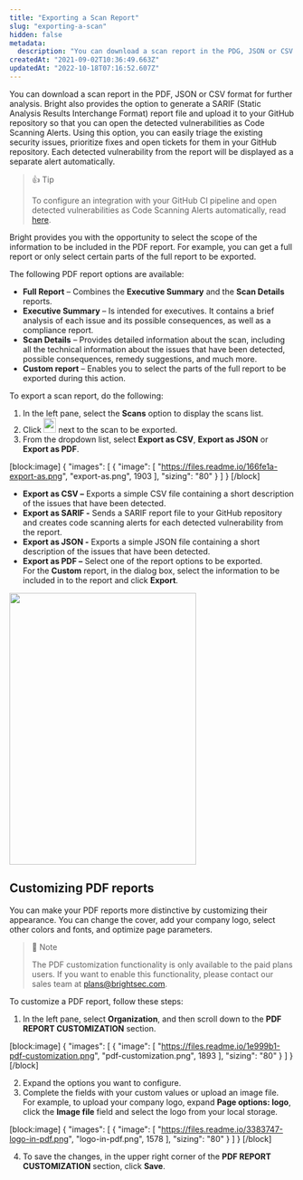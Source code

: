 ```yaml
---
title: "Exporting a Scan Report"
slug: "exporting-a-scan"
hidden: false
metadata: 
  description: "You can download a scan report in the PDG, JSON or CSV format for further analysis. NeuraLegion also provides the option to generate a SARIF (Static Analysis Results Interchange Format) report file and send it to GitHub Code Scanning Alerts"
createdAt: "2021-09-02T10:36:49.663Z"
updatedAt: "2022-10-18T07:16:52.607Z"
---
```

You can download a scan report in the PDF, JSON or CSV format for further analysis. Bright also provides the option to generate a SARIF (Static Analysis Results Interchange Format) report file and upload it to your GitHub repository so that you can open the detected vulnerabilities as Code Scanning Alerts. Using this option, you can easily triage the existing security issues, prioritize fixes and open tickets for them in your GitHub repository. Each detected vulnerability from the report will be displayed as a separate alert automatically. 

> 👍 Tip
> 
> To configure an integration with your GitHub CI pipeline and open detected vulnerabilities as Code Scanning Alerts automatically, read [here](/docs/github-actions).

Bright provides you with the opportunity to select the scope of the information to be included in the PDF report. For example, you can get a full report or only select certain parts of the full report to be exported.

The following PDF report options are available:

- **Full Report** – Combines the **Executive Summary** and the **Scan Details** reports.
- **Executive Summary** – Is intended for executives. It contains a brief analysis of each issue and its possible consequences, as well as a compliance report.
- **Scan Details** – Provides detailed information about the scan, including all the technical information about the issues that have been detected, possible consequences, remedy suggestions, and much more.
- **Custom report** – Enables you to select the parts of the full report to be exported during this action.

To export a scan report, do the following:

1. In the left pane, select the **Scans** option to display the scans list. 
2. Click <img src="https://files.readme.io/a74f9a9-dots-button.png" width="22" height="26"> next to the scan to be exported.
3. From the dropdown list, select **Export as CSV**, **Export as JSON** or **Export as PDF**.

[block:image]
{
  "images": [
    {
      "image": [
        "https://files.readme.io/166fe1a-export-as.png",
        "export-as.png",
        1903
      ],
      "sizing": "80"
    }
  ]
}
[/block]



- **Export as CSV –** Exports a simple CSV file containing a short description of the issues that have been detected. 
- **Export as SARIF -** Sends a SARIF report file to your GitHub repository and creates code scanning alerts for each detected vulnerability from the report. 
- **Export as JSON -** Exports a simple JSON file containing a short description of the issues that have been detected.
- **Export as PDF –** Select one of the report options to be exported.  
  For the **Custom** report, in the dialog box, select the information to be included in to the report and click **Export**.

<img src="https://files.readme.io/c07009b-pdf-options.png" width="330" height="480">

## Customizing PDF reports

You can make your PDF reports more distinctive by customizing their appearance. You can change the cover, add your company logo, select other colors and fonts, and optimize page parameters. 

> 📘 Note
> 
> The PDF customization functionality is only available to the paid plans users. If you want to enable this functionality, please contact our sales team at [plans@brightsec.com](mailto:plans@brightsec.com).

To customize a PDF report, follow these steps: 

1. In the left pane, select **Organization**, and then scroll down to the **PDF REPORT CUSTOMIZATION** section.

[block:image]
{
  "images": [
    {
      "image": [
        "https://files.readme.io/1e999b1-pdf-customization.png",
        "pdf-customization.png",
        1893
      ],
      "sizing": "80"
    }
  ]
}
[/block]



2. Expand the options you want to configure.
3. Complete the fields with your custom values or upload an image file.  
   For example, to upload your company logo, expand **Page options: logo**, click the **Image file** field and select the logo from your local storage.

[block:image]
{
  "images": [
    {
      "image": [
        "https://files.readme.io/3383747-logo-in-pdf.png",
        "logo-in-pdf.png",
        1578
      ],
      "sizing": "80"
    }
  ]
}
[/block]



4. To save the changes, in the upper right corner of the **PDF REPORT CUSTOMIZATION** section, click **Save**.
